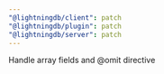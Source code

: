 ```yaml
---
"@lightningdb/client": patch
"@lightningdb/plugin": patch
"@lightningdb/server": patch
---
```


Handle array fields and @omit directive
